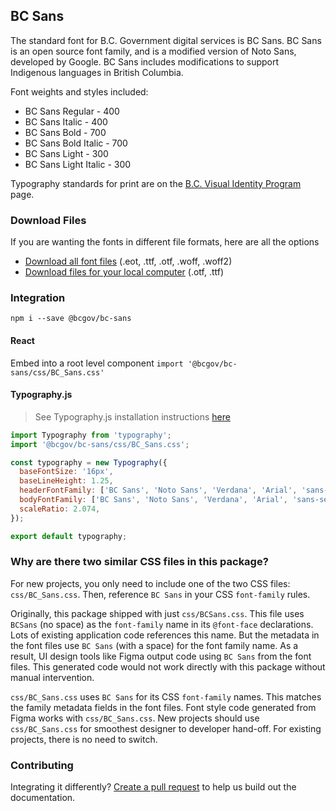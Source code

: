 ## BC Sans

The standard font for B.C. Government digital services is BC Sans. BC Sans is an open source font family, and is a modified version of Noto Sans, developed by Google. BC Sans includes modifications to support Indigenous languages in British Columbia.

Font weights and styles included:

* BC Sans Regular - 400
* BC Sans Italic - 400
* BC Sans Bold - 700
* BC Sans Bold Italic - 700
* BC Sans Light - 300
* BC Sans Light Italic - 300

Typography standards for print are on the [B.C. Visual Identity Program](https://www2.gov.bc.ca/gov/content/governments/services-for-government/policies-procedures/bc-visual-identity/design-guidelines#palette-typography) page.


### Download Files

If you are wanting the fonts in different file formats, here are all the options
* [Download all font files](https://www2.gov.bc.ca/assets/gov/british-columbians-our-governments/services-policies-for-government/policies-procedures-standards/web-content-development-guides/corporate-identity-assets/bcsansfont_web.zip) (.eot, .ttf, .otf, .woff, .woff2)
* [Download files for your local computer](https://www2.gov.bc.ca/assets/gov/british-columbians-our-governments/services-policies-for-government/policies-procedures-standards/web-content-development-guides/corporate-identity-assets/bcsansfont_print.zip) (.otf, .ttf)


### Integration
`npm i --save @bcgov/bc-sans`

#### React

Embed into a root level component
`import '@bcgov/bc-sans/css/BC_Sans.css'`

#### Typography.js
>See Typography.js installation instructions [here](https://github.com/KyleAMathews/typography.js)
```js
import Typography from 'typography';
import '@bcgov/bc-sans/css/BC_Sans.css';

const typography = new Typography({
  baseFontSize: '16px',
  baseLineHeight: 1.25,
  headerFontFamily: ['BC Sans', 'Noto Sans', 'Verdana', 'Arial', 'sans-serif'],
  bodyFontFamily: ['BC Sans', 'Noto Sans', 'Verdana', 'Arial', 'sans-serif'],
  scaleRatio: 2.074,
});

export default typography;
```

### Why are there two similar CSS files in this package?

For new projects, you only need to include one of the two CSS files: `css/BC_Sans.css`. Then, reference `BC Sans` in your CSS `font-family` rules.

Originally, this package shipped with just `css/BCSans.css`. This file uses `BCSans` (no space) as the `font-family` name in its `@font-face` declarations. Lots of existing application code references this name. But the metadata in the font files use `BC Sans` (with a space) for the font family name. As a result, UI design tools like Figma output code using `BC Sans` from the font files. This generated code would not work directly with this package without manual intervention.

`css/BC_Sans.css` uses `BC Sans` for its CSS `font-family` names. This matches the family metadata fields in the font files. Font style code generated from Figma works with `css/BC_Sans.css`. New projects should use `css/BC_Sans.css` for smoothest designer to developer hand-off. For existing projects, there is no need to switch.

### Contributing

Integrating it differently? [Create a pull request](https://github.com/bcgov/bc-sans/pulls) to help us build out the documentation.


